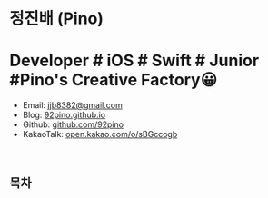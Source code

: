정진배 (Pino)
================

# Developer # iOS # Swift # Junior #Pino's Creative Factory😀

* Email: [jjb8382@gmail.com](mailto://jjb8382@gmail.com)
* Blog: [92pino.github.io](http://92pino.github.io)
* Github: [github.com/92pino](https://github.com/92pino)
* KakaoTalk: [open.kakao.com/o/sBGccogb](https://open.kakao.com/o/sBGccogb)

<br/>

## 목차
